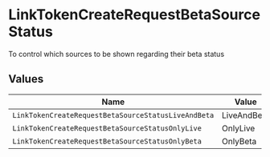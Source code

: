 # LinkTokenCreateRequestBetaSourceStatus

To control which sources to be shown regarding their beta status


## Values

| Name                                                | Value                                               |
| --------------------------------------------------- | --------------------------------------------------- |
| `LinkTokenCreateRequestBetaSourceStatusLiveAndBeta` | LiveAndBeta                                         |
| `LinkTokenCreateRequestBetaSourceStatusOnlyLive`    | OnlyLive                                            |
| `LinkTokenCreateRequestBetaSourceStatusOnlyBeta`    | OnlyBeta                                            |
